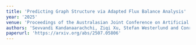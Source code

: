 ```yaml
---
title: 'Predicting Graph Structure via Adapted Flux Balance Analysis'
year: '2025'
venue: 'Proceedings of the Australasian Joint Conference on Artificial Intelligence (AJCAI 2025)'
authors: 'Sevvandi Kandanaarachchi, Ziqi Xu, Stefan Westerlund and Conrad Sanderson' 
paperurl: 'https://arxiv.org/abs/2507.05806'
---
```

